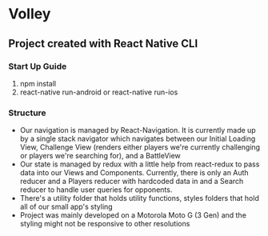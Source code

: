 # Volley 

## Project created with React Native CLI

### Start Up Guide
1) npm install
2) react-native run-android or react-native run-ios

### Structure

- Our navigation is managed by React-Navigation. It is currently made up by a single stack navigator which navigates between our 
  Initial Loading View, Challenge View (renders either players we're currently challenging or players we're searching for), and a BattleView
- Our state is managed by redux with a little help from react-redux to pass data into our Views and Components. 
  Currently, there is only an Auth reducer and a Players reducer with hardcoded data in and a Search reducer to handle user queries for opponents.
- There's a utility folder that holds utility functions, styles folders that hold all of our small app's styling 
- Project was mainly developed on a Motorola Moto G (3 Gen) and the styling might not be responsive to other resolutions
